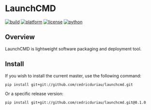 # LaunchCMD

[![build](https://travis-ci.com/cedricduriau/launchcmd.svg?branch=master)](https://travis-ci.com/cedricduriau/launchcmd)
[![platform](https://img.shields.io/badge/platform-linux--64-lightgrey.svg)](https://img.shields.io/badge/platform-linux--64-lightgrey.svg)
[![license](https://img.shields.io/badge/license-MIT-green.svg)](https://img.shields.io/badge/license-MIT-green.svg)
[![python](https://img.shields.io/badge/python-3.6-blue.svg)](https://img.shields.io/badge/python-3.6-blue.svg)

## Overview

LaunchCMD is lightweight software packaging and deployment tool.

## Install

If you wish to install the current master, use the following command:

`pip install git+git://github.com/cedricduriau/launchcmd.git`

Or a specific release version:

`pip install git+git://github.com/cedricduriau/launchcmd.git@0.1.0`
